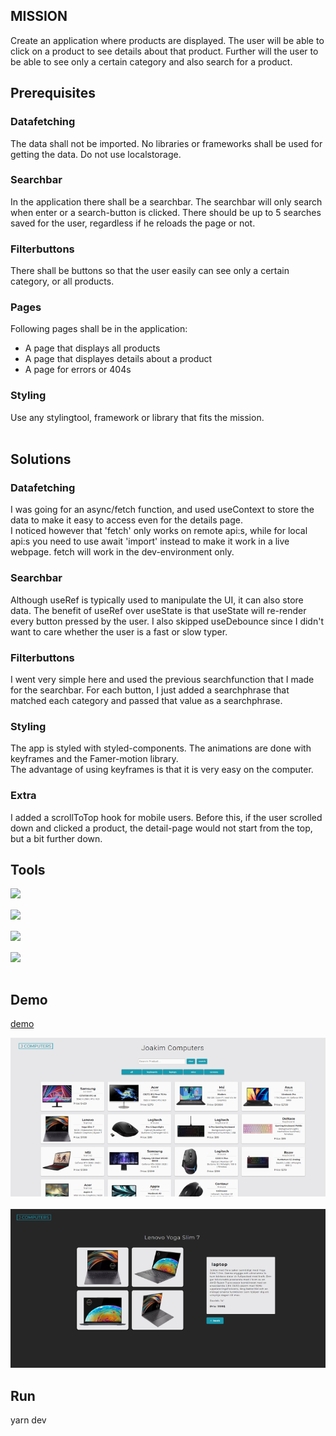 ## MISSION

Create an application where products are displayed. The user will be able to click on a product to see details about that product. Further will the user to be able to see only a certain category and also search for a product.

## Prerequisites

### Datafetching

The data shall not be imported.
No libraries or frameworks shall be used for getting the data.
Do not use localstorage.

### Searchbar

In the application there shall be a searchbar.
The searchbar will only search when enter or a search-button is clicked.
There should be up to 5 searches saved for the user, regardless if he reloads the page or not.

### Filterbuttons

There shall be buttons so that the user easily can see only a certain category, or all products.

### Pages

Following pages shall be in the application:

- A page that displays all products
- A page that displayes details about a product
- A page for errors or 404s

### Styling

Use any stylingtool, framework or library that fits the mission.
</br></br>

## Solutions

### Datafetching

I was going for an async/fetch function, and used useContext to store the data to make it easy to access even for the details page.</br>
I noticed however that 'fetch' only works on remote api:s, while for local api:s you need to use await 'import' instead
to make it work in a live webpage. fetch will work in the dev-environment only.

### Searchbar

Although useRef is typically used to manipulate the UI, it can also store data. The benefit of useRef over useState is that useState will re-render every button pressed by the user. I also skipped useDebounce since I didn't want to care whether the user is a fast or slow typer.

### Filterbuttons

I went very simple here and used the previous searchfunction that I made for the searchbar. For each button, I just added a searchphrase that matched each category and passed that value as a searchphrase.

### Styling

The app is styled with styled-components. The animations are done with keyframes and the Famer-motion library.</br>
The advantage of using keyframes is that it is very easy on the computer.

### Extra

I added a scrollToTop hook for mobile users. Before this, if the user scrolled down and clicked a product, the detail-page would not start from the top, but a bit further down.

## Tools

<img align="left" src="https://img.shields.io/badge/-React-white?style=for-the-badge&logo=React&logoColor=#61DAFB"/>
</br>
</br>
<img align="left" src="https://img.shields.io/badge/-TypeScript-white?style=for-the-badge&logo=TypeScript&logoColor=#61DAFB"/>
</br>
</br>
<img align="left" src="https://img.shields.io/badge/-Styled%20Components-white?style=for-the-badge&logo=styled-components&logoColor=DB7093" />
</br>
</br>
<img align="left" src="https://img.shields.io/badge/-Framer-white?style=for-the-badge&logo=framer&logoColor=DB7093" />
</br>
</br>

## Demo

[demo](https://jcomputers.netlify.app// "Joakim Computers")

![Acme Movies](/public/resources/home_01.png "landing page")
</br>
</br>
![Acme Movies](/public/resources/detail_01.png "landing page")

## Run

yarn dev
